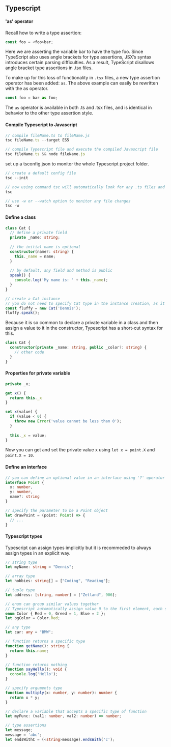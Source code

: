 ## Typescript

#### 'as' operator

Recall how to write a type assertion:

```ts
const foo = <foo>bar;
```

Here we are asserting the variable bar to have the type foo. Since TypeScript also uses angle brackets for type assertions, JSX’s syntax introduces certain parsing difficulties. As a result, TypeScript disallows angle bracket type assertions in .tsx files.

To make up for this loss of functionality in `.tsx` files, a new type assertion operator has been added: `as`. The above example can easily be rewritten with the as operator.

```ts
const foo = bar as foo;
```

The `as` operator is available in both .ts and .tsx files, and is identical in behavior to the other type assertion style.

#### Compile Typescript to Javascript

```ts
// compile fileName.ts to fileName.js
tsc fileName.ts --target ES5

// compile Typescript file and execute the compiled Javascript file
tsc fileName.ts && node fileName.js
```

set up a tsconfig.json to monitor the whole Typescript project folder.

```ts
// create a default config file 
tsc --init

// now using command tsc will automatically look for any .ts files and convert them into .js ones
tsc

// use -w or --watch option to monitor any file changes
tsc -w
```

#### Define a class

```ts
class Cat {
  // define a private field
  private _name: string;
  
  // the initial name is optional
  constructor(name?: string) {
    this._name = name;
  }
  
  // by default, any field and method is public
  speak() {
    console.log('My name is: ' + this._name);
  }
}

// create a Cat instance
// you do not need to specify Cat type in the instance creation, as it is implied
const fluffy = new Cat('Dennis');
fluffy.speak();
```

Because it is so common to declare a private variable in a class and then assign a value to it in the constructor, Typescript has a short-cut syntax for this.

```ts
class Cat {
  constructor(private _name: string, public _color?: string) {
    // other code
  }
}
```

#### Properties for private variable

```ts
private _x;

get x() {
  return this._x
}

set x(value) {
  if (value < 0) {
    throw new Error('value cannot be less than 0');
  }
  
  this._x = value;
}
```

Now you can get and set the private value x using `let x = point.X` and `point.X = 10`.

#### Define an interface

```ts
// you can define an optional value in an interface using '?' operator
interface Point {
  x: number,
  y: number,
  name?: string
}

// specify the parameter to be a Point object
let drawPoint = (point: Point) => {
  // ...
}
```

#### Typescript types

Typescript can assign types implicitly but it is recommeded to always assign types in an explicit way.

```ts
// string type
let myName: string = "Dennis";

// array type
let hobbies: string[] = ["Coding", "Reading"];

// tuple type
let address: [string, number] = ["Zetland", 906];

// enum can group similar values together
// Typescript automatically assign value 0 to the first element, each subsequent element gets an increased value
enum Color { Red = 0, Greed = 1, Blue = 2 };
let bgColor = Color.Red;

// any type
let car: any = "BMW";

// function returns a specific type
function getName(): string {
  return this.name;
}

// function returns nothing
function sayHello(): void {
  console.log('Hello');
}

// specify arguments type
function multiply(x: number, y: number): number {
  return x * y;
}

// declare a variable that accepts a specific type of function
let myFunc: (val1: number, val2: number) => number;
```

```ts
// type assertions
let message;
message = 'abc';
let endsWithC = (<string>message).endsWith('c');
```
